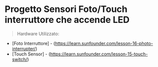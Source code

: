 # Progetto Sensori Foto/Touch interruttore che accende LED
> Hardware Utilizzato:
- [Foto Interruttore] - (https://learn.sunfounder.com/lesson-16-photo-interrupter/)
- [Touch Sensor] - (https://learn.sunfounder.com/lesson-15-touch-switch/)
